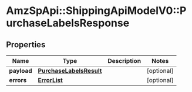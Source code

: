 # AmzSpApi::ShippingApiModelV0::PurchaseLabelsResponse

## Properties
Name | Type | Description | Notes
------------ | ------------- | ------------- | -------------
**payload** | [**PurchaseLabelsResult**](PurchaseLabelsResult.md) |  | [optional] 
**errors** | [**ErrorList**](ErrorList.md) |  | [optional] 


